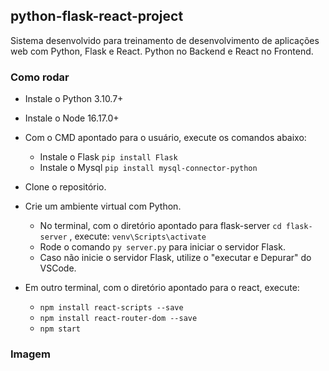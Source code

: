 ## python-flask-react-project

Sistema desenvolvido para treinamento de desenvolvimento de aplicações web com Python, Flask e React. Python no Backend e React no Frontend.

### Como rodar

- Instale o Python 3.10.7+
- Instale o Node 16.17.0+
- Com o CMD apontado para o usuário, execute os comandos abaixo:

  - Instale o Flask `pip install Flask`
  - Instale o Mysql `pip install mysql-connector-python`

- Clone o repositório.
- Crie um ambiente virtual com Python.
  - No terminal, com o diretório apontado para flask-server `cd flask-server` , execute: `venv\Scripts\activate`
  - Rode o comando `py server.py` para iniciar o servidor Flask.
  - Caso não inicie o servidor Flask, utilize o "executar e Depurar" do VSCode.
- Em outro terminal, com o diretório apontado para o react, execute:
  - `npm install react-scripts --save`
  - `npm install react-router-dom --save`
  - `npm start`

### Imagem

<p align="center">
  <img src="">
</p>
